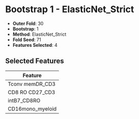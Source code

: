 # Bootstrap 1 - ElasticNet_Strict

- **Outer Fold**: 30
- **Bootstrap**: 1
- **Method**: ElasticNet_Strict
- **Fold Seed**: 71
- **Features Selected**: 4

## Selected Features

| Feature |
|---------|
| Tconv memDR_CD3 |
| CD8 RO CD27_CD3 |
| intB7_CD8RO |
| CD16mono_myeloid |
